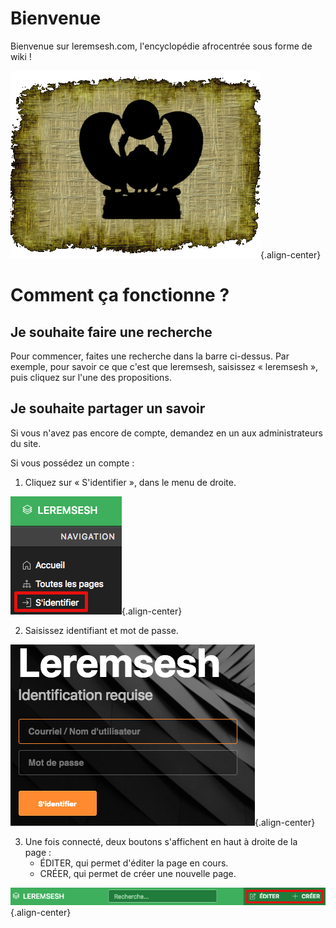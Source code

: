 <!-- TITLE: Page d'acceuil -->

# Bienvenue
Bienvenue sur leremsesh.com, l'encyclopédie afrocentrée sous forme de wiki !

![Logo Leremsesh Com](/uploads/logo/logo-leremsesh-com.png "Logo Leremsesh Com"){.align-center}
# Comment ça fonctionne ?
## Je souhaite faire une recherche
Pour commencer, faites une recherche dans la barre ci-dessus. Par exemple, pour savoir ce que c'est que leremsesh, saisissez « leremsesh », puis cliquez sur l'une des propositions.
## Je souhaite partager un savoir
Si vous n'avez pas encore de compte, demandez en un aux administrateurs du site.

Si vous possédez un compte :
1. Cliquez sur « S'identifier », dans le menu de droite.

![Identification](/uploads/interface-web-leremsesh/identification.png "Identification"){.align-center}

2. Saisissez identifiant et mot de passe.

![Authentification](/uploads/interface-web-leremsesh/authentification.png "Authentification"){.align-center}

3. Une fois connecté, deux boutons s'affichent en haut à droite de la page :
	* ÉDITER, qui permet d'éditer la page en cours.
	* CRÉER, qui permet de créer une nouvelle page.

![Editer Et Creer](/uploads/interface-web-leremsesh/editer-et-creer.png "Editer Et Creer"){.align-center}